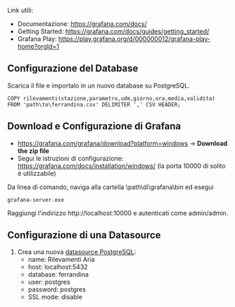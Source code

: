 Link utili:
- Documentazione: https://grafana.com/docs/
- Getting Started: https://grafana.com/docs/guides/getting_started/
- Grafana Play: https://play.grafana.org/d/000000012/grafana-play-home?orgId=1

## Configurazione del Database
Scarica il file <FILE DB FERRANDINA> e importalo in un nuovo database su PostgreSQL.

```
COPY rilevamenti(stazione,parametro,udm,giorno,ora,media,validita)
FROM 'path\to\ferrandina.csv' DELIMITER ',' CSV HEADER;
```

## Download e Configurazione di Grafana
- https://grafana.com/grafana/download?platform=windows -> **Download the zip file**
- Segui le istruzioni di configurazione: https://grafana.com/docs/installation/windows/ (la porta 10000 di solito è utilizzabile)

Da linea di comando, naviga alla cartella \path\di\grafana\bin ed esegui

```
grafana-server.exe
```

Raggiungi l'indirizzo http://localhost:10000 e autenticati come admin/admin.

## Configurazione di una Datasource
1. Crea una nuova [datasource PostgreSQL](https://grafana.com/docs/features/datasources/postgres/#adding-the-data-source):
   - name: Rilevamenti Aria
   - host: localhost:5432
   - database: ferrandina
   - user: postgres
   - password: postgres
   - SSL mode: disable
